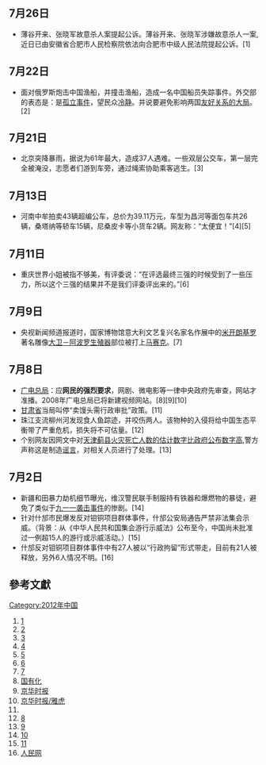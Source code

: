 <noinclude></noinclude>

## 7月26日

  - 薄谷开来、张晓军故意杀人案提起公诉。薄谷开来、张晓军涉嫌故意杀人一案,近日已由安徽省合肥市人民检察院依法向合肥市中级人民法院提起公诉。\[1\]

## 7月22日

  - 面对俄罗斯炮击中国渔船，并撞击渔船，造成一名中国船员失踪事件。外交部的表态是：是[孤立事件](https://zh.wikipedia.org/wiki/孤立事件 "wikilink")，望民众[冷静](https://zh.wikipedia.org/wiki/冷静 "wikilink")。并说要避免影响两国[友好关系的大局](https://zh.wikipedia.org/wiki/友好关系 "wikilink")。\[2\]

## 7月21日

  - 北京突降暴雨，据说为61年最大，造成37人遇难。一些双层公交车，第一层完全被淹没，志愿者们游到车旁，通过绳索协助乘客逃生。\[3\]

## 7月13日

  - 河南中牟拍卖43辆超编公车，总价为39.11万元，车型为昌河等面包车共26辆，桑塔纳等轿车15辆，尼桑皮卡等小货车2辆。网友称：“太便宜！”\[4\]\[5\]

## 7月11日

  - 重庆世界小姐被指不够美，有评委说：“在评选最终三强的时候受到了一些压力，所以这个三强的结果并不是我们评委评出来的。”\[6\]

## 7月9日

  - 央视新闻频道报道时，国家博物馆意大利文艺复兴名家名作展中的[米开朗基罗](../Page/米开朗基罗.md "wikilink")著名雕像[大卫－阿波罗](../Page/大卫－阿波罗.md "wikilink")[生殖器](../Page/生殖器.md "wikilink")部位被打上[马赛克](https://zh.wikipedia.org/wiki/马赛克 "wikilink")。\[7\]

## 7月8日

  - [广电总局](https://zh.wikipedia.org/wiki/广电总局 "wikilink")：应**网民的强烈要求**，网剧、微电影等一律中央政府先审查，网站才准播。2008年广电总局已将新建视频网站。\[8\]\[9\]\[10\]
  - [甘肃省](../Page/甘肃省.md "wikilink")当局叫停“卖馒头需行政审批”政策。\[11\]
  - 珠江支流柳州河发现食人鱼踪迹，并咬伤两人。该物种的入侵将给中国生态平衡带了严重危机，损失将不可估量。\[12\]
  - 个别网友因网文中对[天津](https://zh.wikipedia.org/wiki/天津 "wikilink")[蓟县火灾死亡人数的估计数字比政府公布数字高](https://zh.wikipedia.org/wiki/蓟县火灾 "wikilink"),警方声称这是制造[谣言](../Page/谣言.md "wikilink")，对相关人员进行了处理。\[13\]

## 7月2日

  - 新疆和田暴力劫机细节曝光，维汉警民联手制服持有铁器和爆燃物的暴徒，避免了类似于[九一一袭击事件](../Page/九一一袭击事件.md "wikilink")的惨剧。\[14\]
  - 针对什邡市民爆发反对钼铜项目群体事件，什邡公安局通告严禁非法集会示威。（背景：从《中华人民共和国集会游行示威法》公布至今，中国尚未批准过一例超15人的游行或示威活动。）\[15\]
  - 什邡反对钼铜项目群体事件中有27人被以“行政拘留”形式带走，目前有21人被释放，另外6人情况不明。\[16\]

## 參考文獻

[Category:2012年中国](https://zh.wikipedia.org/wiki/Category:2012年中国 "wikilink")

1.  [1](https://web.archive.org/web/20120729011229/http://www.cq.xinhuanet.com/2012-07/26/c_112544700.htm)
2.  [2](http://news.qq.com/a/20120722/000008.htm)
3.  [3](http://news.qq.com/a/20120722/000047.htm)
4.  [4](http://comment5.news.sina.com.cn/comment/skin/default.html?channel=gn&newsid=1-1-24770527&style=0#page=1)
5.  [5](http://news.sina.com.cn/c/2012-07-13/185324770527.shtml)
6.  [6](http://news.sina.com.cn/s/2012-07-11/041924750753.shtml)
7.  [7](http://news.sina.com.cn/m/news/roll/2012-07-10/060524744444.shtml)
8.  [国有化](http://tech.qq.com/a/20080204/000020.htm)
9.  [京华时报](http://tech.qq.com/a/20080204/000020.htm)
10. [京华时报/雅虎](https://web.archive.org/web/20120713064335/http://news.cn.yahoo.com/ypen/20120710/1167416.html)
11.
12. [8](http://news.qq.com/a/20120708/000359.htm#p=5)
13. [9](http://news.sina.com.cn/c/2012-07-08/210124735470.shtml)
14. [10](http://sky.news.sina.com.cn/2012-07-02/151422253.html)
15. [11](http://news.qq.com/a/20120703/000889.htm)
16. [人民网](http://news.sina.com.cn/c/2012-07-04/095124710997.shtml)